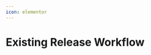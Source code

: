 ```yaml
---
icon: elementor
---
```


# Existing Release Workflow



<figure><img src="../../../../../.gitbook/assets/Existing Process.png" alt=""><figcaption></figcaption></figure>
